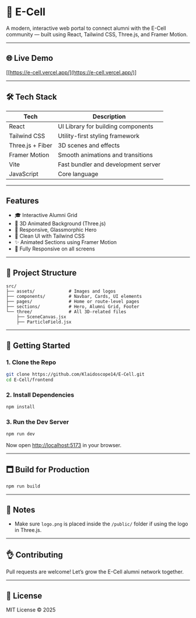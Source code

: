# 🚀 E-Cell

A modern, interactive web portal to connect alumni with the E-Cell community — built using React, Tailwind CSS, Three.js, and Framer Motion.

---

## 🌐 Live Demo

\[[https://e-cell.vercel.app/](https://e-cell.vercel.app/)]

---

## 🛠 Tech Stack

| Tech             | Description                         |
| ---------------- | ----------------------------------- |
| React            | UI Library for building components  |
| Tailwind CSS     | Utility-first styling framework     |
| Three.js + Fiber | 3D scenes and effects               |
| Framer Motion    | Smooth animations and transitions   |
| Vite             | Fast bundler and development server |
| JavaScript       | Core language                       |

---

## Features

* 🎓 Interactive Alumni Grid
* 🎥 3D Animated Background (Three.js)
* 💫 Responsive, Glassmorphic Hero
* 🎨 Clean UI with Tailwind CSS
* ✨ Animated Sections using Framer Motion
* 📱 Fully Responsive on all screens

---

## 📁 Project Structure

```
src/
├── assets/             # Images and logos
├── components/         # Navbar, Cards, UI elements
├── pages/              # Home or route-level pages
├── sections/           # Hero, Alumni Grid, Footer
└── three/              # All 3D-related files
    ├── SceneCanvas.jsx
    ├── ParticleField.jsx
```

---

## 🚀 Getting Started

### 1. Clone the Repo

```bash
git clone https://github.com/Klaidoscope14/E-Cell.git
cd E-Cell/frontend
```

### 2. Install Dependencies

```bash
npm install
```

### 3. Run the Dev Server

```bash
npm run dev
```

Now open [http://localhost:5173](http://localhost:5173) in your browser.

---

## 🗖 Build for Production

```bash
npm run build
```

---

## 📌 Notes

* Make sure `logo.png` is placed inside the `/public/` folder if using the logo in Three.js.

---

## 👌 Contributing

Pull requests are welcome! Let’s grow the E-Cell alumni network together.

---

## 📄 License

MIT License © 2025